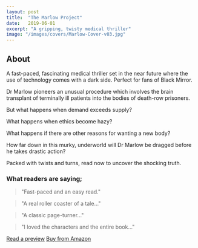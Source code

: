 ```yaml
---
layout: post
title:  "The Marlow Project"
date:   2019-06-01
excerpt: "A gripping, twisty medical thriller"
image: "/images/covers/Marlow-Cover-v03.jpg"
---
```


## About

A fast-paced, fascinating medical thriller set in the near future where the use of technology comes with a dark side. Perfect for fans of Black Mirror.

Dr Marlow pioneers an unusual procedure which involves the brain transplant of terminally ill patients into the bodies of death-row prisoners. 

But what happens when demand exceeds supply?

What happens when ethics become hazy?

What happens if there are other reasons for wanting a new body?

How far down in this murky, underworld will Dr Marlow be dragged before he takes drastic action?

Packed with twists and turns, read now to uncover the shocking truth.

### What readers are saying;

> "Fast-paced and an easy read."

> "A real roller coaster of a tale..."

> "A classic page-turner..."

> "I loved the characters and the entire book..."

<a href="https://leer.amazon.es/kp/embed?asin=B07S8C69WQ&preview=newtab&linkCode=kpe&ref_=cm_sw_r_kb_dp_Vip2DbKS72369" target="_preview" class="button ">Read a preview</a>
<a href="https://www.amazon.co.uk/Marlow-Project-gripping-medical-thriller-ebook/dp/B07S8C69WQ/" target="_amazon" class="button special ">Buy from Amazon</a>
